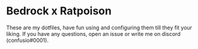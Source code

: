 # Bedrock x Ratpoison

These are my dotfiles, have fun using and configuring them till they fit your liking.
If you have any questions, open an issue or write me on discord (confusio#0001).
